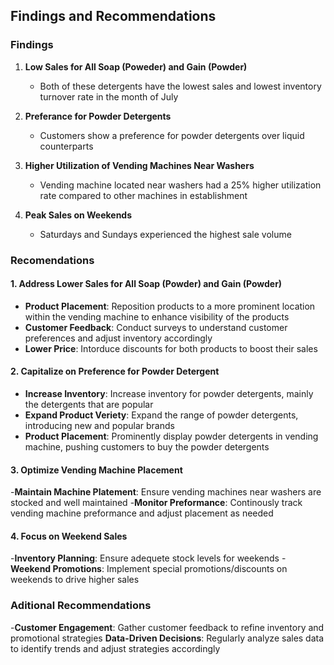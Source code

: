 ## Findings and Recommendations

### Findings

1. **Low Sales for All Soap (Poweder) and Gain (Powder)**
   - Both of these detergents have the lowest sales and lowest inventory turnover rate in the month of July
  
2. **Preferance for Powder Detergents**
   - Customers show a preference for powder detergents over liquid counterparts
  
3. **Higher Utilization of Vending Machines Near Washers**
   - Vending machine located near washers had a 25% higher utilization rate compared to other machines in establishment
  
4. **Peak Sales on Weekends**
   - Saturdays and Sundays experienced the highest sale volume

### Recomendations

#### 1. Address Lower Sales for All Soap (Powder) and Gain (Powder)
- **Product Placement**: Reposition products to a more prominent location within the vending machine to enhance visibility of the products
- **Customer Feedback**: Conduct surveys to understand customer preferences and adjust inventory accordingly
- **Lower Price**: Intorduce discounts for both products to boost their sales

#### 2. Capitalize on Preference for Powder Detergent
- **Increase Inventory**: Increase inventory for powder detergents, mainly the detergents that are popular
- **Expand Product Veriety**: Expand the range of powder detergents, introducing new and popular brands
- **Product Placement**: Prominently display powder detergents in vending machine, pushing customers to buy the powder detergents

#### 3. Optimize Vending Machine Placement
-**Maintain Machine Platement**: Ensure vending machines near washers are stocked and well maintained
-**Monitor Preformance**: Continously track vending machine preformance and adjust placement as needed

#### 4. Focus on Weekend Sales
-**Inventory Planning**: Ensure adequete stock levels for weekends
-**Weekend Promotions**: Implement special promotions/discounts on weekends to drive higher sales

### Aditional Recommendations
-**Customer Engagement**: Gather customer feedback to refine inventory and promotional strategies
**Data-Driven Decisions**: Regularly analyze sales data to identify trends and adjust strategies accordingly
